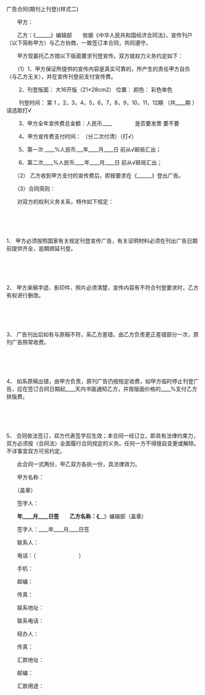 



广告合同(期刊上刊登)(样式二)



 

　　甲方：

　　乙方：《______》编辑部　　依据《中华人民共和国经济合同法》，宣传刊户（以下简称甲方）与乙方协商，一致签订本合同，共同遵守。

　　甲方现委托乙方按以下版面要求刊登宣传。双方就权力义务约定如下：

　　（1）1、甲方保证所提供的宣传内容是真实可靠的，所产生的责任甲方自负（与乙方无关），并在宣传刊登前支付宣传费。

　　 2、刊登版面： 大16开版（21×28cm2） 位置： 颜色： 彩色单色

　　 刊登时间： 第 1 ，2，3，4，5，6，7，8，9，10，11，12期 （共____期 ）请选取打√

　　 3、甲方全年宣传费总金额：人民币____　　　　 是否要发票 要不要

　　 4、甲方宣传费支付时间： （分二次付清）（打√）

　　 5、第一次 ____%人民币___年____月____日 前从√邮局汇出；

　　 6、第二次____%人民币____年____月____日 前从√邮局汇出；

　　（2） 乙方收到甲方支付的宣传费后，即按要求在《______》登出广告。

　　（3）合同简则：

　　对双方的权利义务关系，特作如下规定：

　　

　　

1、
 甲方必须按照国家有关规定刊登宣传广告，有关证明材料必须在刊出广告日期前提供齐全，逾期顺延刊登。

　　

　　

2、
 甲方来稿字迹、影印件、照片必须清楚，宣传内容有不符合刊登要求时，乙方有权进行删改。

　　

　　

3、
 广告刊出后如有与原稿不符，系乙方差错，由乙方负责更正差错部分一次，原刊广告照常收费。

　　

　　

4、
 如系原稿出错，由甲方负责，原刊广告仍按规定收费，如甲方临时停止刊登广告，应在签订合同日期起____天内书面通知乙方，并按版面价格的____%支付乙方排版费。

　　

　　

5、
 合同依法签订，双方代表签字后生效；本合同一经订立，即具有法律约束力，双方必须按〈合同法〉全面履行合同规定的义务。任何一方不得擅自变更或解除。不详事宜双方可另约定。

　　此合同一式两份，甲乙双方各执一份，具法律效力。　　

　　甲方名称：

　　（盖章）

　　签字人：

　　____年____月____日签　　乙方名称：《______》编辑部（盖章）

　　签字人：____年____月____日签

　　联系人：

　　电话：（　　　　　　　　）

　　手机：

　　邮编：

　　传真：

　　联系地址：

　　联系电话：

　　经办人：

　　传真：

　　汇款地址：

　　邮编：

　　汇款用途：
